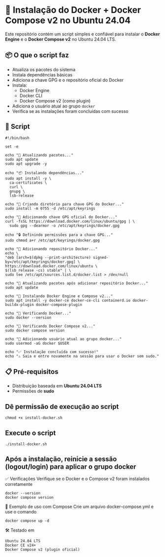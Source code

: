 # 🚀 Instalação do Docker + Docker Compose v2 no Ubuntu 24.04

Este repositório contém um script simples e confiável para instalar o **Docker Engine** e o **Docker Compose v2** no Ubuntu 24.04 LTS.

## 📦 O que o script faz

- Atualiza os pacotes do sistema
- Instala dependências básicas
- Adiciona a chave GPG e o repositório oficial do Docker
- Instala:
  - Docker Engine
  - Docker CLI
  - Docker Compose v2 (como plugin)
- Adiciona o usuário atual ao grupo `docker`
- Verifica se as instalações foram concluídas com sucesso

## 📁 Script

  ```
#!/bin/bash

set -e

echo "🔧 Atualizando pacotes..."
sudo apt update
sudo apt upgrade -y

echo "📦 Instalando dependências..."
sudo apt install -y \
    ca-certificates \
    curl \
    gnupg \
    lsb-release

echo "📂 Criando diretório para chave GPG do Docker..."
sudo install -m 0755 -d /etc/apt/keyrings

echo "🔑 Adicionando chave GPG oficial do Docker..."
curl -fsSL https://download.docker.com/linux/ubuntu/gpg | \
    sudo gpg --dearmor -o /etc/apt/keyrings/docker.gpg

echo "🔒 Definindo permissões para a chave GPG..."
sudo chmod a+r /etc/apt/keyrings/docker.gpg

echo "📝 Adicionando repositório Docker..."
echo \
  "deb [arch=$(dpkg --print-architecture) signed-by=/etc/apt/keyrings/docker.gpg] \
  https://download.docker.com/linux/ubuntu \
  $(lsb_release -cs) stable" | \
  sudo tee /etc/apt/sources.list.d/docker.list > /dev/null

echo "🔄 Atualizando pacotes após adicionar repositório Docker..."
sudo apt update

echo "🐳 Instalando Docker Engine e Compose v2..."
sudo apt install -y docker-ce docker-ce-cli containerd.io docker-buildx-plugin docker-compose-plugin

echo "🧪 Verificando Docker..."
sudo docker --version

echo "🧪 Verificando Docker Compose v2..."
sudo docker compose version

echo "👤 Adicionando usuário atual ao grupo docker..."
sudo usermod -aG docker $USER

echo "✅ Instalação concluída com sucesso!"
echo "⚠️ Saia e entre novamente na sessão para usar o Docker sem sudo."

```

## 📋 Pré-requisitos

- Distribuição baseada em **Ubuntu 24.04 LTS**
- Permissões de **sudo**

## Dê permissão de execução ao script
```
chmod +x install-docker.sh
```

## Execute o script
```
./install-docker.sh
```

## Após a instalação, reinicie a sessão (logout/login) para aplicar o grupo docker

✅ Verificações
Verifique se o Docker e o Compose v2 foram instalados corretamente
```
docker --version
docker compose version
```

🐳 Exemplo de uso com Compose
Crie um arquivo docker-compose.yml e use o comando
```
docker compose up -d
```

🛠️ Testado em
```
Ubuntu 24.04 LTS
Docker CE v24+
Docker Compose v2 (plugin oficial)
```

